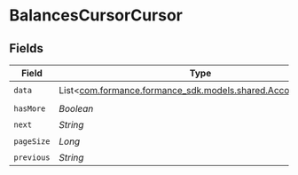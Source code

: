 # BalancesCursorCursor


## Fields

| Field                                                                                                 | Type                                                                                                  | Required                                                                                              | Description                                                                                           | Example                                                                                               |
| ----------------------------------------------------------------------------------------------------- | ----------------------------------------------------------------------------------------------------- | ----------------------------------------------------------------------------------------------------- | ----------------------------------------------------------------------------------------------------- | ----------------------------------------------------------------------------------------------------- |
| `data`                                                                                                | List<[com.formance.formance_sdk.models.shared.AccountBalance](../../models/shared/AccountBalance.md)> | :heavy_check_mark:                                                                                    | N/A                                                                                                   |                                                                                                       |
| `hasMore`                                                                                             | *Boolean*                                                                                             | :heavy_check_mark:                                                                                    | N/A                                                                                                   | false                                                                                                 |
| `next`                                                                                                | *String*                                                                                              | :heavy_minus_sign:                                                                                    | N/A                                                                                                   |                                                                                                       |
| `pageSize`                                                                                            | *Long*                                                                                                | :heavy_check_mark:                                                                                    | N/A                                                                                                   | 15                                                                                                    |
| `previous`                                                                                            | *String*                                                                                              | :heavy_minus_sign:                                                                                    | N/A                                                                                                   | YXVsdCBhbmQgYSBtYXhpbXVtIG1heF9yZXN1bHRzLol=                                                          |